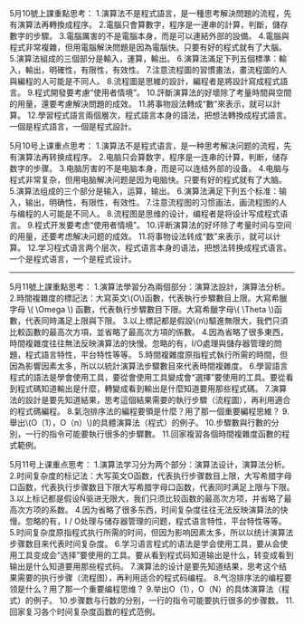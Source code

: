 5月10號上課重點思考：
1.演算法不是程式語言，是一種思考解決問題的流程，先有演算法再轉換成程序。
2.電腦只會算數字，程序是一連串的計算，判斷，儲存數字的步驟。
3.電腦厲害的不是電腦本身，而是可以連結外部的設備。
4.電腦與程式非常複雜，但用電腦解決問題是因為電腦快。只要有好的程式就有了大腦。
5.演算法組成的三個部分是輸入，運算，輸出。
6.演算法滿足下列五個標準：輸入，輸出，明確性，有限性，有效性。
7.注意流程圖的習慣畫法，畫流程圖的人與編程的人可能是不同人。
8.流程圖是思維的設計，編程者是將設計寫成程式語言。
9.程式開發要考慮“使用者情境”。
10.評斷演算法的好壞除了考量時間與空間的用量，還要考慮解決問題的成效。
11.將事物設法轉成“數”來表示，就可以計算。
12.學習程式語言兩個層次，程式語言本身的語法，把想法轉換成程式語言。一個是程式語言，一個是程式設計。

5月10号上课重点思考：
1.演算法不是程式语言，是一种思考解决问题的流程，先有演算法再转换成程序。
2.电脑只会算数字，程序是一连串的计算，判断，储存数字的步骤。
3.电脑厉害的不是电脑本身，而是可以连结外部的设备。
4.电脑与程式非常复杂，但用电脑解决问题是因为电脑快。只要有好的程式就有了大脑。
5.演算法组成的三个部分是输入，运算，输出。
6.演算法满足下列五个标准：输入，输出，明确性，有限性，有效性。
7.注意流程图的习惯画法，画流程图的人与编程的人可能是不同人。
8.流程图是思维的设计，编程者是将设计写成程式语言。
9.程式开发要考虑“使用者情境”。
10.评断演算法的好坏除了考量时间与空间的用量，还要考虑解决问题的成效。
11.将事物设法转成“数”来表示，就可以计算。
12.学习程式语言两个层次，程式语言本身的语法，把想法转换成程式语言。一个是程式语言，一个是程式设计。


----------

5月11號上課重點思考：
1.演算法學習分為兩個部分：演算法設計，演算法分析。
2.時間複雜度的標記法：大寫英文\\(O\\)函數，代表執行步驟數目上限。大寫希臘字母 \\( \Omega \\) 函數，代表執行步驟數目下限。大寫希臘字母\\( \Theta \\)函數，代表同時滿足上限與下限。
3.以上標記都是假設\\(n\\)驅進無限大，我們只須比較函數的最高次方項，並省略了最高次方項的係數。
4.因為省略了很多東西，時間複雜度往往無法反映演算法的快慢。忽略的有，I/O處理與儲存器管理的問題，程式語言特性，平台特性等等。
5.時間複雜度原指程式執行所需的時間，但因為影響因素太多，所以以統計演算法步驟數目來代表時間複雜度。
6.學習語言程式的語法是學會使用工具，要從會使用工具變成會“選擇”要使用的工具。要從看到程式碼知道輸出是什麼，轉變成看到輸出是什麼知道要用那些程式碼。
7.演算法的設計是要先知道結果，思考這個結果需要的執行步驟（流程圖），再利用適合的程式碼編程。
8.氣泡排序法的編程要領是什麼？用了那一個重要編程思維？
9.舉出\\(O（1），O（n）\\)的具體演算法（程式）的例子。
10.步驟數與行數的分別，一行的指令可能要執行很多的步驟數。
11.回家複習各個時間複雜度函數的程式範例。


5月11号上课重点思考：
1.演算法学习分为两个部分：演算法设计，演算法分析。
2.时间复杂度的标记法：大写英文O函数，代表执行步骤数目上限，大写希腊字母口函数，代表执行步骤数目下限大写希腊字母口函数，代表同时满足上限与下限。
3.以上标记都是假设Ñ驱进无限大，我们只须比较函数的最高次方项，并省略了最高次方项的系数。
4.因为省略了很多东西，时间复杂度往往无法反映演算法的快慢。忽略的有，I / O处理与储存器管理的问题，程式语言特性，平台特性等等。
5.时间复杂度原指程式执行所需的时间，但因为影响因素太多，所以以统计演算法步骤数目来代表时间复杂度。
6.学习语言程式的语法是学会使用工具，要从会使用工具变成会“选择”要使用的工具。要从看到程式码知道输出是什么，转变成看到输出是什么知道要用那些程式码。
7.演算法的设计是要先知道结果，思考这个结果需要的执行步骤（流程图），再利用适合的程式码编程。
8.气泡排序法的编程要领是什么？用了那一个重要编程思维？
9.举出O（1），O（N）的具体演算法（程式）的例子。
10.步骤数与行数的分别，一行的指令可能要执行很多的步骤数。
11.回家复习各个时间复杂度函数的程式范例。